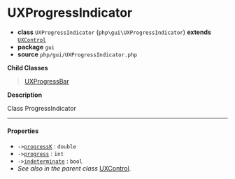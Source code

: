 # UXProgressIndicator

- **class** `UXProgressIndicator` (`php\gui\UXProgressIndicator`) **extends** [`UXControl`](https://github.com/VenityStudio/android/tree/master/jphp-android-ext/api-docs/classes/php/gui/UXControl.md)
- **package** `gui`
- **source** `php/gui/UXProgressIndicator.php`

**Child Classes**

> [UXProgressBar](https://github.com/VenityStudio/android/tree/master/jphp-android-ext/api-docs/classes/php/gui/UXProgressBar.md)

**Description**

Class ProgressIndicator

---

#### Properties

- `->`[`progressK`](#prop-progressk) : `double`
- `->`[`progress`](#prop-progress) : `int`
- `->`[`indeterminate`](#prop-indeterminate) : `bool`
- *See also in the parent class* [UXControl](https://github.com/VenityStudio/android/tree/master/jphp-android-ext/api-docs/classes/php/gui/UXControl.md).